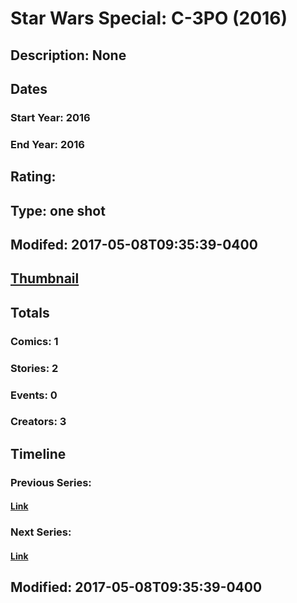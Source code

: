 # Star Wars Special: C-3PO (2016)
## Description: None
## Dates
### Start Year: 2016
### End Year: 2016
## Rating: 
## Type: one shot
## Modifed: 2017-05-08T09:35:39-0400
## [Thumbnail](http://i.annihil.us/u/prod/marvel/i/mg/b/40/image_not_available.jpg)
## Totals
### Comics: 1
### Stories: 2
### Events: 0
### Creators: 3
## Timeline
### Previous Series: 
#### [Link]()
### Next Series: 
#### [Link]()
## Modified: 2017-05-08T09:35:39-0400